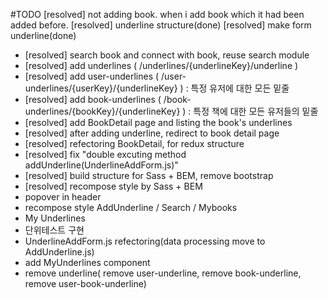 #TODO
[resolved] not adding book. when i add book which it had been added before.
[resolved] underline structure(done)
[resolved] make form underline(done)

- [resolved] search book and connect with book, reuse search module
- [resolved] add underlines ( /underlines/{underlineKey}/underline )
- [resolved] add user-underlines ( /user-underlines/{userKey}/{underlineKey} ) : 특정 유저에 대한 모든 밑줄
- [resolved] add book-underlines ( /book-underlines/{bookKey}/{underlineKey} ) : 특정 책에 대한 모든 유저들의 밑줄
- [resolved] add BookDetail page and listing the book's underlines
- [resolved] after adding underline, redirect to book detail page  
- [resolved] refectoring BookDetail, for redux structure
- [resolved] fix "double excuting method addUnderline(UnderlineAddForm.js)"
- [resolved] build structure for Sass + BEM, remove bootstrap
- [resolved] recompose style by Sass + BEM
- popover in header
- recompose style AddUnderline / Search / Mybooks
- My Underlines
- 단위테스트 구현
- UnderlineAddForm.js refectoring(data processing move to AddUnderline.js)
- add MyUnderlines component
- remove underline( remove user-underline, remove book-underline, remove user-book-underline)
